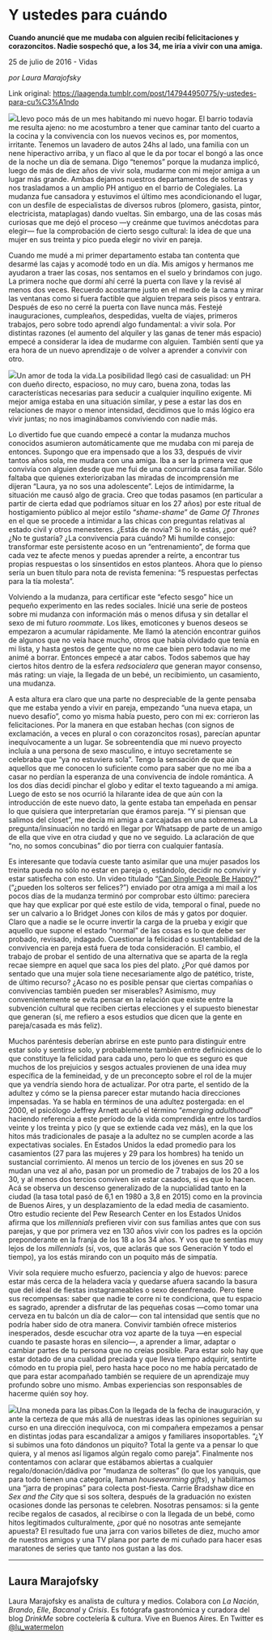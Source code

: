 # Y ustedes para cuándo

**Cuando anuncié que me mudaba con alguien recibí felicitaciones y corazoncitos. Nadie sospechó que, a los 34, me iría a vivir con una amiga.**

25 de julio de 2016 - Vidas

_por Laura Marajofsky_

Link original: https://laagenda.tumblr.com/post/147944950775/y-ustedes-para-cu%C3%A1ndo

![](https://64.media.tumblr.com/73c6efe7cc1789e8d56944c80e55a5e0/tumblr_inline_pjzt0jdzk61t6q87u_640.jpg)Llevo poco más de un mes habitando mi nuevo hogar. El barrio todavía me resulta ajeno: no me acostumbro a tener que caminar tanto del cuarto a la cocina y la convivencia con los nuevos vecinos es, por momentos, irritante. Tenemos un lavadero de autos 24hs al lado, una familia con un nene hiperactivo arriba, y un flaco al que le da por tocar el bongó a las once de la noche un día de semana. Digo “tenemos” porque la mudanza implicó, luego de más de diez años de vivir sola, mudarme con mi mejor amiga a un lugar más grande. Ambas dejamos nuestros departamentos de solteras y nos trasladamos a un amplio PH antiguo en el barrio de Colegiales. La mudanza fue cansadora y estuvimos el último mes acondicionando el lugar, con un desfile de especialistas de diversos rubros (plomero, gasista, pintor, electricista, mataplagas) dando vueltas. Sin embargo, una de las cosas más curiosas que me dejó el proceso —y creánme que tuvimos anécdotas para elegir— fue la comprobación de cierto sesgo cultural: la idea de que una mujer en sus treinta y pico pueda elegir no vivir en pareja.


Cuando me mudé a mi primer departamento estaba tan contenta que desarmé las cajas y acomodé todo en un día. Mis amigos y hermanos me ayudaron a traer las cosas, nos sentamos en el suelo y brindamos con jugo. La primera noche que dormí ahí cerré la puerta con llave y la revisé al menos dos veces. Recuerdo acostarme justo en el medio de la cama y mirar las ventanas como si fuera factible que alguien trepara seis pisos y entrara. Después de eso no cerré la puerta con llave nunca más. Festejé inauguraciones, cumpleaños, despedidas, vuelta de viajes, primeros trabajos, pero sobre todo aprendí algo fundamental: a vivir sola. Por distintas razones (el aumento del alquiler y las ganas de tener más espacio) empecé a considerar la idea de mudarme con alguien. También sentí que ya era hora de un nuevo aprendizaje o de volver a aprender a convivir con otro. 


![](https://64.media.tumblr.com/2521feeb8fc07f9b8090b8ee9f90c498/tumblr_inline_pjzt0kOLiO1t6q87u_500.jpg)Un amor de toda la vida.La posibilidad llegó casi de casualidad: un PH con dueño directo, espacioso, no muy caro, buena zona, todas las características necesarias para seducir a cualquier inquilino exigente. Mi mejor amiga estaba en una situación similar, y pese a estar las dos en relaciones de mayor o menor intensidad, decidimos que lo más lógico era vivir juntas; no nos imaginábamos conviviendo con nadie más. 


Lo divertido fue que cuando empecé a contar la mudanza muchos conocidos asumieron automáticamente que me mudaba con mi pareja de entonces. Supongo que era impensado que a los 33, después de vivir tantos años sola, me mudara con una amiga. Iba a ser la primera vez que convivía con alguien desde que me fui de una concurrida casa familiar. Sólo faltaba que quienes exteriorizaban las miradas de incomprensión me dijeran “Laura, ya no sos una adolescente”. Lejos de intimidarme, la situación me causó algo de gracia. Creo que todas pasamos (en particular a partir de cierta edad que podríamos situar en los 27 años) por este ritual de hostigamiento público al mejor estilo “*shame-shame*” de *Game Of Thrones* en el que se procede a intimidar a las chicas con preguntas relativas al estado civil y otros menesteres. ¿Estás de novia? Si no lo estás, ¿por qué? ¿No te gustaría? ¿La convivencia para cuándo? Mi humilde consejo: transformar este persistente acoso en un “entrenamiento”, de forma que cada vez te afecte menos y puedas aprender a reírte, a encontrar tus propias respuestas o los sinsentidos en estos planteos. Ahora que lo pienso sería un buen título para nota de revista femenina: “5 respuestas perfectas para la tía molesta”.


Volviendo a la mudanza, para certificar este “efecto sesgo” hice un pequeño experimento en las redes sociales. Inicié una serie de posteos sobre mi mudanza con información más o menos difusa y sin detallar el sexo de mi futuro *roommate*. Los likes, emoticones y buenos deseos se empezaron a acumular rápidamente. Me llamó la atención encontrar guiños de algunos que no veía hace mucho, otros que había olvidado que tenía en mi lista, y hasta gestos de gente que no me cae bien pero todavía no me animé a borrar. Entonces empecé a atar cabos. Todos sabemos que hay ciertos hitos dentro de la esfera *redsocialera* que generan mayor consenso, más rating: un viaje, la llegada de un bebé, un recibimiento, un casamiento, una mudanza. 


A esta altura era claro que una parte no despreciable de la gente pensaba que me estaba yendo a vivir en pareja, empezando “una nueva etapa, un nuevo desafío”, como yo misma había puesto, pero con mi ex: corrieron las felicitaciones. Por la manera en que estaban hechas (con signos de exclamación, a veces en plural o con corazoncitos rosas), parecían apuntar inequívocamente a un lugar. Se sobreentendía que mi nuevo proyecto incluía a una persona de sexo masculino, e intuyo secretamente se celebraba que “ya no estuviera sola”. Tengo la sensación de que aún aquellos que me conocen lo suficiente como para saber que no me iba a casar no perdían la esperanza de una convivencia de índole romántica. A los dos días decidí pinchar el globo y editar el texto tagueando a mi amiga. Luego de esto se nos ocurrió la hilarante idea de que aún con la introducción de este nuevo dato, la gente estaba tan empeñada en pensar lo que quisiera que interpretarían que éramos pareja. “Y si piensan que salimos del closet”, me decía mi amiga a carcajadas en una sobremesa. La pregunta/insinuación no tardó en llegar por Whatsapp de parte de un amigo de ella que vive en otra ciudad y que no ve seguido. La aclaración de que “no, no somos concubinas” dio por tierra con cualquier fantasía.


Es interesante que todavía cueste tanto asimilar que una mujer pasados los treinta pueda no sólo no estar en pareja o, estándolo, decidir no convivir y estar satisfecha con esto. Un video titulado “[Can Single People Be Happy?](https://youtu.be/iEELIrm9JKA)” (“¿pueden los solteros ser felices?”) enviado por otra amiga a mi mail a los pocos días de la mudanza terminó por comprobar esto último: pareciera que hay que explicar por qué este estilo de vida, temporal o final, puede no ser un calvario a lo Bridget Jones con kilos de más y gatos por doquier. Claro que a nadie se le ocurre invertir la carga de la prueba y exigir que aquello que supone el estado “normal” de las cosas es lo que debe ser probado, revisado, indagado. Cuestionar la felicidad o sustentabilidad de la convivencia en pareja está fuera de toda consideración. El cambio, el trabajo de probar el sentido de una alternativa que se aparta de la regla recae siempre en aquel que saca los pies del plato. ¿Por qué damos por sentado que una mujer sola tiene necesariamente algo de patético, triste, de último recurso? ¿Acaso no es posible pensar que ciertas compañías o convivencias también pueden ser miserables? Asimismo, muy convenientemente se evita pensar en la relación que existe entre la subvención cultural que reciben ciertas elecciones y el supuesto bienestar que generan (sí, me refiero a esos estudios que dicen que la gente en pareja/casada es más feliz).


Muchos paréntesis deberían abrirse en este punto para distinguir entre estar solo y sentirse solo, y probablemente también entre definiciones de lo que constituye la felicidad para cada uno, pero lo que es seguro es que muchos de los prejuicios y sesgos actuales provienen de una idea muy específica de la femineidad, y de un preconcepto sobre el rol de la mujer que ya vendría siendo hora de actualizar. Por otra parte, el sentido de la adultez y cómo se la piensa parecer estar mutando hacia direcciones impensadas. Ya se habla en términos de una adultez postergada: en el 2000, el psicólogo Jeffrey Arnett acuñó el término “*emerging adulthood*” haciendo referencia a este período de la vida comprendida entre los tardíos veinte y los treinta y pico (y que se extiende cada vez más), en la que los hitos más tradicionales de pasaje a la adultez no se cumplen acorde a las expectativas sociales. En Estados Unidos la edad promedio para los casamientos (27 para las mujeres y 29 para los hombres) ha tenido un sustancial corrimiento. Al menos un tercio de los jóvenes en sus 20 se mudan una vez al año, pasan por un promedio de 7 trabajos de los 20 a los 30, y al menos dos tercios conviven sin estar casados, si es que lo hacen. Acá se observa un descenso generalizado de la nupcialidad tanto en la ciudad (la tasa total pasó de 6,1 en 1980 a 3,8 en 2015) como en la provincia de Buenos Aires, y un desplazamiento de la edad media de casamiento. Otro estudio reciente del Pew Research Center en los Estados Unidos afirma que los *millennials* prefieren vivir con sus familias antes que con sus parejas, y que por primera vez en 130 años vivir con los padres es la opción preponderante en la franja de los 18 a los 34 años. Y vos que te sentías muy lejos de los *millennials* (sí, vos, que aclarás que sos Generación Y todo el tiempo), ya los estás mirando con un poquito más de simpatía.


Vivir sola requiere mucho esfuerzo, paciencia y algo de huevos: parece estar más cerca de la heladera vacía y quedarse afuera sacando la basura que del ideal de fiestas instagrameables o sexo desenfrenado. Pero tiene sus recompensas: saber que nadie te corre ni te condiciona, que tu espacio es sagrado, aprender a disfrutar de las pequeñas cosas —como tomar una cerveza en tu balcón un día de calor— con tal intensidad que sentís que no podría haber sido de otra manera. Convivir también ofrece misterios inesperados, desde escuchar otra voz aparte de la tuya —en especial cuando te pasaste horas en silencio—, a aprender a limar, adaptar o cambiar partes de tu persona que no creías posible. Para estar solo hay que estar dotado de una cualidad preciada y que lleva tiempo adquirir, sentirte cómodo en tu propia piel, pero hasta hace poco no me había percatado de que para estar acompañado también se requiere de un aprendizaje muy profundo sobre uno mismo. Ambas experiencias son responsables de hacerme quién soy hoy.


![](https://64.media.tumblr.com/73c6efe7cc1789e8d56944c80e55a5e0/tumblr_inline_pjzt0jdzk61t6q87u_640.jpg)Una moneda para las pibas.Con la llegada de la fecha de inauguración, y ante la certeza de que más allá de nuestras ideas las opiniones seguirían su curso en una dirección inequívoca, con mi compañera empezamos a pensar en distintas jodas para escandalizar a amigos y familiares insoportables. “¿Y si subimos una foto dándonos un piquito? Total la gente va a pensar lo que quiera, y al menos así ligamos algún regalo como pareja”. Finalmente nos contentamos con aclarar que estábamos abiertas a cualquier regalo/donación/dádiva por “mudanza de solteras” (lo que los yanquis, que para todo tienen una categoría, llaman *housewarming gifts*), y habilitamos una “jarra de propinas” para colecta post-fiesta. Carrie Bradshaw dice en *Sex and the City* que si sos soltera, después de la graduación no existen ocasiones donde las personas te celebren. Nosotras pensamos: si la gente recibe regalos de casados, al recibirse o con la llegada de un bebé, como hitos legitimados culturalmente, ¿por qué no nosotras ante semejante apuesta? El resultado fue una jarra con varios billetes de diez, mucho amor de nuestros amigos y una TV plana por parte de mi cuñado para hacer esas maratones de series que tanto nos gustan a las dos.


  




---

Laura Marajofsky
----------------

Laura Marajofsky es analista de cultura y medios. Colabora con *La Nación*, *Brando*, *Elle*, *Bacanal* y *Crisis*. Es fotógrafa gastronómica y curadora del blog *DrinkMe* sobre coctelería & cultura. Vive en Buenos Aires. En Twitter es [@lu\_watermelon](https://twitter.com/lu_watermelon) 


